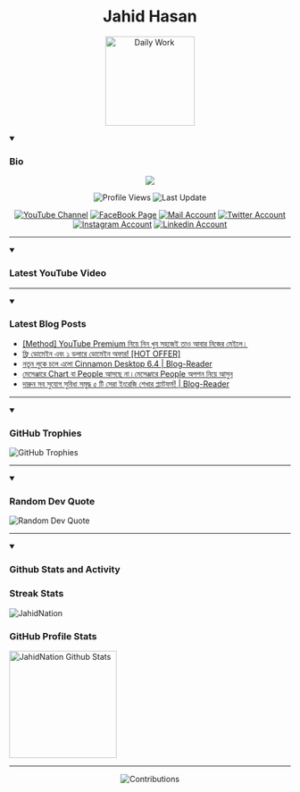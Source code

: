 <h1 align="center">Jahid Hasan</h1>
<p align="center">
  <img alt="Daily Work" height="160px" src="https://i.imgur.com/uhZdH9C.gif" />
</p>
<details open>
 <summary><h3>Bio</h3></summary>
<p align="center">
<img src="https://readme-typing-svg.demolab.com/?lines=Every+day%2C+learn+something+new.;Make+mistakes%2C+learn+from+them.;Work+hard%2C+stay+humble%2C+succeed.;Dream+big%2C+take+action%2C+succeed.;Small+steps+lead+to+big+leaps.;Take+action%2C+make+things+happen.&font=Fira%20Code&center=true&width=440&height=45&color=808080&vCenter=true&pause=1000&size=22" />
</p>

<p align="center">
<img alt="Profile Views" title="Profile Views" src="https://komarev.com/ghpvc/?username=jahidnation&style=for-the-badge&color=29bf12"/>
  <img alt="Last Update" title="Last Update" src="https://img.shields.io/github/last-commit/jahidnation/jahidnation?logo=markdown&label=LAST+UPDATE&color=29bf12&style=for-the-badge"/>
</p>
<p align="center">
      <a href="https://youtube.com/@jahidnation">
         <img alt="YouTube Channel" title="YouTube Channel" src="https://img.shields.io/badge/YouTube-%23FF0000.svg?logo=YouTube&logoColor=white"/></a> 
      <a href="https://facebook.com/jahidnation">
         <img alt="FaceBook Page" title="FaceBook Page" src="https://img.shields.io/badge/FaceBook-%234267B2.svg?logo=FaceBook&logoColor=white"/></a>
      <a href="mailto:mail@jahid.eu.org">
         <img alt="Mail Account" title="Mail Account" src="https://img.shields.io/badge/Mail-%23c71610.svg?logo=Gmail&logoColor=white"/></a>
      <a href="https://twitter.com/jahidnation">
         <img alt="Twitter Account" title="Twitter Account" src="https://img.shields.io/badge/Twitter-%231DA1F2.svg?logo=Twitter&logoColor=white"/></a>
      <a href="https://instagram.com/jahidnation">
         <img alt="Instagram Account" title="Instagram Account" src="https://img.shields.io/badge/Instagram-%23E4405F.svg?logo=Instagram&logoColor=white"/></a>
      <a href="https://linkedin.com/in/jahidnation">
         <img alt="Linkedin Account" title="Linkedin Account" src="https://img.shields.io/badge/Linkedin-%230072b1.svg?logo=Linkedin&logoColor=white"/></a>
</p>

---
</details>

<details open>
 <summary><h3>Latest YouTube Video</h3></summary>

<!-- BEGIN VID -->

<!-- END VID -->

---

</details>

<details open>
 <summary><h3>Latest Blog Posts</h3></summary>

<!-- BLOG-POST-LIST:START -->
- [[Method] YouTube Premium নিয়ে নিন খুব সহজেই তাও আবার নিজের মেইলে।](https://dev-blog-reader.pantheonsite.io/2024/12/04/method-youtube-premium-%e0%a6%a8%e0%a6%bf%e0%a6%af%e0%a6%bc%e0%a7%87-%e0%a6%a8%e0%a6%bf%e0%a6%a8-%e0%a6%96%e0%a7%81%e0%a6%ac-%e0%a6%b8%e0%a6%b9%e0%a6%9c%e0%a7%87%e0%a6%87-%e0%a6%a4%e0%a6%be%e0%a6%93/)
- [ফ্রি ডোমেইন এবং ১ ডলারে ডোমেইন অফার! [HOT OFFER]](https://dev-blog-reader.pantheonsite.io/2024/12/04/%e0%a6%ab%e0%a7%8d%e0%a6%b0%e0%a6%bf-%e0%a6%a1%e0%a7%8b%e0%a6%ae%e0%a7%87%e0%a6%87%e0%a6%a8-%e0%a6%8f%e0%a6%ac%e0%a6%82-%e0%a7%a7-%e0%a6%a1%e0%a6%b2%e0%a6%be%e0%a6%b0%e0%a7%87-%e0%a6%a1%e0%a7%8b/)
- [নতুন লুকে চলে এলো Cinnamon Desktop 6.4 | Blog-Reader](https://dev-blog-reader.pantheonsite.io/2024/12/03/%e0%a6%a8%e0%a6%a4%e0%a7%81%e0%a6%a8-%e0%a6%b2%e0%a7%81%e0%a6%95%e0%a7%87-%e0%a6%9a%e0%a6%b2%e0%a7%87-%e0%a6%8f%e0%a6%b2%e0%a7%8b-cinnamon-desktop-6-4-blog-reader/)
- [মেসেঞ্জারে Chart বা People আসছে না ৷ মেসেঞ্জারে People অপশন নিয়ে আসুন](https://dev-blog-reader.pantheonsite.io/2024/12/03/%e0%a6%ae%e0%a7%87%e0%a6%b8%e0%a7%87%e0%a6%9e%e0%a7%8d%e0%a6%9c%e0%a6%be%e0%a6%b0%e0%a7%87-chart-%e0%a6%ac%e0%a6%be-people-%e0%a6%86%e0%a6%b8%e0%a6%9b%e0%a7%87-%e0%a6%a8%e0%a6%be-%e0%a7%b7-%e0%a6%ae/)
- [দারুন সব সুযোগ সুবিধা সমৃদ্ধ ৫ টি সেরা ইংরেজি শেখার প্ল্যাটফর্ম! | Blog-Reader](https://dev-blog-reader.pantheonsite.io/2024/12/03/%e0%a6%a6%e0%a6%be%e0%a6%b0%e0%a7%81%e0%a6%a8-%e0%a6%b8%e0%a6%ac-%e0%a6%b8%e0%a7%81%e0%a6%af%e0%a7%8b%e0%a6%97-%e0%a6%b8%e0%a7%81%e0%a6%ac%e0%a6%bf%e0%a6%a7%e0%a6%be-%e0%a6%b8%e0%a6%ae%e0%a7%83/)
<!-- BLOG-POST-LIST:END -->

---

</details>

<details open>
 <summary><h3>GitHub Trophies</h3></summary>

<img alt="GitHub Trophies" title="GitHub Trophies" src="https://github-profile-trophy.vercel.app/?username=jahidnation&column=8&theme=gruvbox&no-frame=true"/>

---

</details>

<details open>
 <summary><h3>Random Dev Quote</h3></summary>

<img alt="Random Dev Quote" title="Random Dev Quote" src="https://quotes-github-readme.vercel.app/api?type=horizontal&theme=radical"/>

---

</details>

<details open> 
  <summary><h3>Github Stats and Activity</h3></summary>

  <h3>Streak Stats</h3>

  <p>
      <img title="Streak Stats" alt=JahidNation Streak" src="https://streak-stats.demolab.com/?user=jahidnation&theme=monokai-metallian&hide_border=true"/>
  </p>

  <h3>GitHub Profile Stats</h3>
  <p>
  <img alt="JahidNation Github Stats" src="https://denvercoder1-github-readme-stats.vercel.app/api/?username=jahidnation&show_icons=true&include_all_commits=true&count_private=true&theme=react&hide_border=true&bg_color=1F222E&title_color=F85D7F&icon_color=F8D866" height="192px"/>
  </p>

---

<p align="center">
<img alt="Contributions" title="Contributions" src="https://github.com/jahidnation/jahidnation/blob/contributions/snake.svg"/>
</p>
